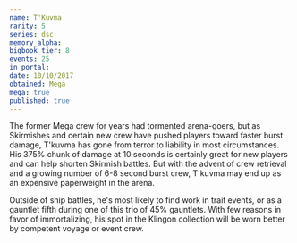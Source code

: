 ```yaml
---
name: T'Kuvma
rarity: 5
series: dsc
memory_alpha:
bigbook_tier: 8
events: 25
in_portal:
date: 10/10/2017
obtained: Mega
mega: true
published: true
---
```


The former Mega crew for years had tormented arena-goers, but as Skirmishes and certain new crew have pushed players toward faster burst damage, T'kuvma has gone from terror to liability in most circumstances. His 375% chunk of damage at 10 seconds is certainly great for new players and can help shorten Skirmish battles. But with the advent of crew retrieval and a growing number of 6-8 second burst crew, T'kuvma may end up as an expensive paperweight in the arena.

Outside of ship battles, he's most likely to find work in trait events, or as a gauntlet fifth during one of this trio of 45% gauntlets. With few reasons in favor of immortalizing, his spot in the Klingon collection will be worn better by competent voyage or event crew.
